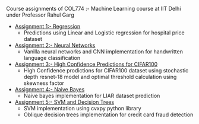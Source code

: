 Course assignments of COL774 :- Machine Learning course at IIT Delhi under Professor Rahul Garg

- [Assignment 1:- Regression](./Assignment_1_Regression_Tasks)
    * Predictions using Linear and Logistic regression for hospital price dataset
- [Assignment 2:- Neural Networks](./Assignment_2_Neural_Networks_CNN)
    * Vanilla neural networks and CNN implementation for handwritten language classification
- [Assignment 3:- High Confidence Predictions for CIFAR100](./Assignment_3_CIFAR100_High_Confidence_Predictions)
    * High Confidence prodictions for CIFAR100 dataset using stochastic depth resnet-18 model and optimal threshold calculation using skewness factor
- [Assignment 4:- Naive Bayes](./Assignment_4_Naive_Bayes)
    * Naive bayes implementation for LIAR dataset prediction
- [Assignment 5:- SVM and Decision Trees](./Assignment_5_SVM_Decision_Trees)
    * SVM implementation using cvxpy python library
    * Oblique decision trees implementation for credit card fraud detection
